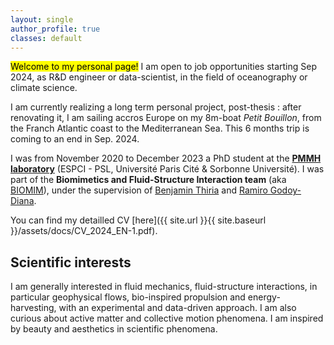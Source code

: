 ```yaml
---
layout: single
author_profile: true
classes: default
---
```


<mark>Welcome to my personal page!</mark>
I am open to job opportunities starting Sep 2024, as R&D engineer or data-scientist, in the field of oceanography or climate science. 

I am currently realizing a long term personal project, post-thesis : after renovating it, I am sailing accros Europe on my 8m-boat *Petit Bouillon*, from the Franch Atlantic coast to the Mediterranean Sea. This 6 months trip is coming to an end in Sep. 2024. 

I was from November 2020 to December 2023 a PhD student at the [**PMMH laboratory**](https://www.pmmh.espci.fr/?-Le-laboratoire-) (ESPCI - PSL, Université Paris Cité & Sorbonne Université).
I was part of the **Biomimetics and Fluid-Structure Interaction team** (aka [BIOMIM](https://www.pmmh.espci.fr/Biomimetics-and-Fluid-Structure-Interaction)), under the supervision of [Benjamin Thiria](https://scholar.google.be/citations?user=Ho7KLfUAAAAJ&hl=fr) and [Ramiro Godoy-Diana](https://blog.espci.fr/ramiro/).



You can find my detailled CV [here]({{ site.url }}{{ site.baseurl }}/assets/docs/CV_2024_EN-1.pdf).

## Scientific interests

I am generally interested in fluid mechanics, fluid-structure interactions, in particular geophysical flows, bio-inspired propulsion and energy-harvesting, with an experimental and data-driven approach. I am also curious about active matter and collective motion phenomena. I am inspired by beauty and aesthetics in scientific phenomena. 